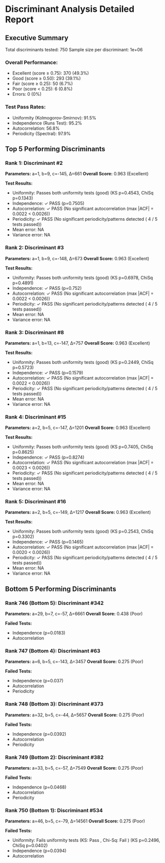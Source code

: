 # Discriminant Analysis Detailed Report

## Executive Summary

Total discriminants tested: 750
Sample size per discriminant: 1e+06

### Overall Performance:
- Excellent (score ≥ 0.75): 370 (49.3%)
- Good (score ≥ 0.50): 293 (39.1%)
- Fair (score ≥ 0.25): 50 (6.7%)
- Poor (score < 0.25): 6 (0.8%)
- Errors: 0 (0%)

### Test Pass Rates:
- Uniformity (Kolmogorov-Smirnov): 91.5%
- Independence (Runs Test): 95.2%
- Autocorrelation: 56.8%
- Periodicity (Spectral): 97.9%

## Top 5 Performing Discriminants

### Rank 1: Discriminant #2
**Parameters:** a=1, b=9, c=-145, Δ=661
**Overall Score:** 0.963 (Excellent)

**Test Results:**
- Uniformity: Passes both uniformity tests (good) (KS p=0.4543, ChiSq p=0.1343)
- Independence: ✓ PASS (p=0.7505)
- Autocorrelation: ✓ PASS (No significant autocorrelation (max |ACF| = 0.0022 < 0.0026))
- Periodicity: ✓ PASS (No significant periodicity/patterns detected ( 4 / 5  tests passed))
- Mean error: NA
- Variance error: NA

### Rank 2: Discriminant #3
**Parameters:** a=1, b=9, c=-148, Δ=673
**Overall Score:** 0.963 (Excellent)

**Test Results:**
- Uniformity: Passes both uniformity tests (good) (KS p=0.6978, ChiSq p=0.4891)
- Independence: ✓ PASS (p=0.752)
- Autocorrelation: ✓ PASS (No significant autocorrelation (max |ACF| = 0.0022 < 0.0026))
- Periodicity: ✓ PASS (No significant periodicity/patterns detected ( 4 / 5  tests passed))
- Mean error: NA
- Variance error: NA

### Rank 3: Discriminant #8
**Parameters:** a=1, b=13, c=-147, Δ=757
**Overall Score:** 0.963 (Excellent)

**Test Results:**
- Uniformity: Passes both uniformity tests (good) (KS p=0.2449, ChiSq p=0.5723)
- Independence: ✓ PASS (p=0.1579)
- Autocorrelation: ✓ PASS (No significant autocorrelation (max |ACF| = 0.0022 < 0.0026))
- Periodicity: ✓ PASS (No significant periodicity/patterns detected ( 4 / 5  tests passed))
- Mean error: NA
- Variance error: NA

### Rank 4: Discriminant #15
**Parameters:** a=2, b=5, c=-147, Δ=1201
**Overall Score:** 0.963 (Excellent)

**Test Results:**
- Uniformity: Passes both uniformity tests (good) (KS p=0.7405, ChiSq p=0.8625)
- Independence: ✓ PASS (p=0.8274)
- Autocorrelation: ✓ PASS (No significant autocorrelation (max |ACF| = 0.0023 < 0.0026))
- Periodicity: ✓ PASS (No significant periodicity/patterns detected ( 4 / 5  tests passed))
- Mean error: NA
- Variance error: NA

### Rank 5: Discriminant #16
**Parameters:** a=2, b=5, c=-149, Δ=1217
**Overall Score:** 0.963 (Excellent)

**Test Results:**
- Uniformity: Passes both uniformity tests (good) (KS p=0.2543, ChiSq p=0.3302)
- Independence: ✓ PASS (p=0.1465)
- Autocorrelation: ✓ PASS (No significant autocorrelation (max |ACF| = 0.0020 < 0.0026))
- Periodicity: ✓ PASS (No significant periodicity/patterns detected ( 4 / 5  tests passed))
- Mean error: NA
- Variance error: NA

## Bottom 5 Performing Discriminants

### Rank 746 (Bottom 5): Discriminant #342
**Parameters:** a=29, b=7, c=-57, Δ=6661
**Overall Score:** 0.438 (Poor)

**Failed Tests:**
- Independence (p=0.0183)
- Autocorrelation

### Rank 747 (Bottom 4): Discriminant #63
**Parameters:** a=6, b=5, c=-143, Δ=3457
**Overall Score:** 0.275 (Poor)

**Failed Tests:**
- Independence (p=0.037)
- Autocorrelation
- Periodicity

### Rank 748 (Bottom 3): Discriminant #373
**Parameters:** a=32, b=5, c=-44, Δ=5657
**Overall Score:** 0.275 (Poor)

**Failed Tests:**
- Independence (p=0.0392)
- Autocorrelation
- Periodicity

### Rank 749 (Bottom 2): Discriminant #382
**Parameters:** a=33, b=5, c=-57, Δ=7549
**Overall Score:** 0.275 (Poor)

**Failed Tests:**
- Independence (p=0.0468)
- Autocorrelation
- Periodicity

### Rank 750 (Bottom 1): Discriminant #534
**Parameters:** a=46, b=5, c=-79, Δ=14561
**Overall Score:** 0.275 (Poor)

**Failed Tests:**
- Uniformity: Fails uniformity tests (KS: Pass , Chi-Sq: Fail ) (KS p=0.2496, ChiSq p=0.0402)
- Independence (p=0.0394)
- Autocorrelation


